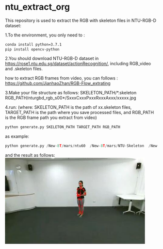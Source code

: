 # ntu_extract_org

This repository is used to extract the RGB with skeleton files in NTU-RGB-D dataset:

1.To the environment, you only need to : 

```
conda install python=3.7.1
pip install opencv-python
```

2.You should download NTU-RGB-D dataset in https://rose1.ntu.edu.sg/dataset/actionRecognition/, including RGB_video and .skeleton files.

how to extract RGB frames from video, you can follows : https://github.com/JianhaoZhan/RGB-Flow_extrating

3.Make your file structure as follows:
  SKELETON_PATH/\*.skeleton
  RGB_PATH/nturgbd_rgb_s00\*/SxxxCxxxPxxxRxxxAxxx/xxxxx.jpg
  
4.run: (where: SKELETON_PATH is the path of xx.skeleton files, TARGET_PATH is the path where you save processed files, and RGB_PATH is the RGB frame path you extract from video)
  ```python
  python generate.py SKELETON_PATH TARGET_PATH RGB_PATH
  ```
  as example:
  ```python
  python generate.py /New-8T/mars/ntu60  /New-8T/mars/NTU-Skeleton  /New-8T/mars/NTU_RGB
  ```
  
  and the result as follows:
  ![result](https://github.com/JianhaoZhan/ntu_extract_org/blob/main/others.jpg)
